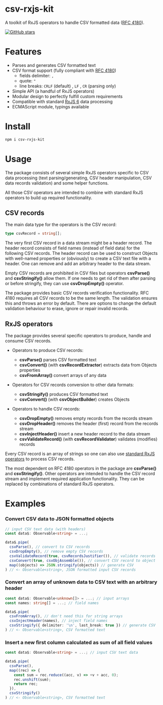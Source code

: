 # csv-rxjs-kit

A toolkit of RxJS operators to handle CSV formatted data ([RFC 4180](https://tools.ietf.org/html/rfc4180)).

[![GitHub stars](https://img.shields.io/github/stars/gadicuz/csv-rxjs-kit.svg?style=social&label=Stars)](https://github.com/gadicuz/csv-rxjs-kit)


# Features

* Parses and generates CSV formatted text
* CSV format support (fully compliant with [RFC 4180](https://tools.ietf.org/html/rfc4180))
  * fields delimiter: <code>,</code>
  * quote: <code>"</code>
  * line breaks:  <code>CRLF</code> (default) , <code>LF</code> , <code>CR</code> (parsing only)
* Simple API (a handful of RxJS operators)
* Modular design to perfectly fulfill custom requirements
* Compatible with standard [RxJS 6](https://github.com/ReactiveX/rxjs/tree/6.x) data processing
* ECMAScript module, typings available


# Install

```bash
npm i csv-rxjs-kit
```

# Usage

The package consists of several simple RxJS operators specific to CSV data processing (text parsing/generating, CSV header manipulation, CSV data records validation) and some helper functions.

All those CSV operators are intended to combine with standard RxJS operators to build up required functionality.

## CSV records

The main data type for the operators is the CSV record:
```typescript
type csvRecord = string[];
```

The very first CSV record in a data stream might be a header record. The header record consists of field names (instead of field data) for the following CSV records. The header record can be used to construct Objects with well-named properties or (obviously) to create a CSV text file with a header. One can remove and add an arbitrary header to the data stream.

Empty CSV records are prohibited in CSV files but operators __csvParse()__ and __csvStringify()__ allow them. If one needs to get rid of them after parsing or before stringify, they can use __csvDropEmpty()__ operator.

The package provides basic CSV records verification functionality. RFC 4180 requires all CSV records to be the same length. The validation ensures this and throws an error by default. There are options to change the default validation behaviour to erase, ignore or repair invalid records.


## RxJS operators

The package provides several specific operators to produce, handle and consume CSV records.

* Operators to produce CSV records:
  * __csvParse()__ parses CSV formatted text
  * __csvConvert()__ (with __csvRecordExtractor__) extracts data from Objects properties
  * __csvFromArray()__ convert arrays of any data

* Operators for CSV records conversion to other data formats:
  * __csvStringify()__ produces CSV formatted text
  * __csvConvert()__ (with __csvObjectBuilder__) creates Objects

* Operators to handle CSV records:
  * __csvDropEmpty()__ removes empty records from the records stream
  * __csvDropHeader()__ removes the header (first) record from the records stream
  * __csvInjectHeader()__ insert a new header record to the data stream
  * __csvValidateRecord()__ (with __csvRecordValidator__) validates (modifies) records

Every CSV record is an array of strings so one can also use [standard RxJS operators](https://rxjs-dev.firebaseapp.com/operator-decision-tree) to process CSV records.

The most dependent on RFC 4180 operators in the package are __csvParse()__ and __csvStringify()__. Other operators are intended to handle the CSV record stream and implement required application functionality. They can be replaced by combinations of standard RxJS operators.

# Examples

### Convert CSV data to JSON formatted objects

```typescript
// input CSV text data (with headers)
const data$: Observable<string> = ...; 

data$.pipe(
  csvParse(), // convert to CSV records 
  csvDropEmpty(), // remove empty CSV records 
  csvValidateRecord(true, csvRecordsJustifier()), // validate records
  csvConvert(true, csvObjAssemble()), // convert CSV record to object
  map((objects) => JSON.stringify(objects)) // generate CSV
) // <- Observable<string>, JSON formatted input CSV records
```

### Convert an array of unknown data to CSV text with an arbitrary header

```typescript
const data$: Observable<unknown[]> = ...; // input arrays
const names: string[] = ...; // field names

data$.pipe(
  csvFromArray(), // don't need this for string arrays
  csvInjectHeader(names), // inject field names
  csvStringify({ delimiter: '\n', last_break: true }) // generate CSV
) // <- Observable<string>, CSV formatted text
```

### Insert a new first column calculated as sum of all field values

```typescript
const data$: Observable<string> = ...; // input CSV text data

data$.pipe(
  csvParse(),
  map((rec) => {
    const sum = rec.reduce((acc, v) => +v + acc, 0);
    rec.unshift(sum);
    return rec;
  }),
  csvStringify()
) // <- Observable<string>, CSV formatted text
```
